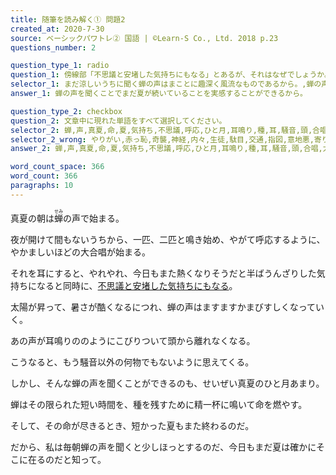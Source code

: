 ```yaml
---
title: 随筆を読み解く① 問題2
created_at: 2020-7-30
source: ベーシックパワトレ② 国語 | ©Learn-S Co., Ltd. 2018 p.23
questions_number: 2

question_type_1: radio
question_1: 傍線部「不思議と安堵した気持ちにもなる」とあるが、それはなぜでしょうか。その理由として最も適当なものを以下から一つ選んでください。
selector_1: まだ涼しいうちに聞く蝉の声はまことに趣深く風流なものであるから。,蝉の声を聞くことでまだ夏が続いていることを実感することができるから。,蝉の声に悩まされるのはせいぜいひと月ほどの間だけだと知っているから。,一匹、二匹程度の蝉の声ならばそれなりに耳に心地よいものだから。
answer_1: 蝉の声を聞くことでまだ夏が続いていることを実感することができるから。

question_type_2: checkbox
question_2: 文章中に現れた単語をすべて選択してください。
selector_2: 蝉,声,真夏,命,夏,気持ち,不思議,呼応,ひと月,耳鳴り,種,耳,騒音,頭,合唱,太陽,物,夜,安堵,確か,精一杯,一匹,暑さ,やかましい,毎朝
selector_2_wrong: やりがい,赤っ恥,奇襲,神経,内々,生徒,駄目,交通,指図,意地悪,寄り会い,反映,パン,評価,相違,要求,書物,彼,出入り,要約,一つ,歌,資料,嘉納,主人,デュアル,認定,許諾,例,通学,雑誌,文学,存続,癒し,間接,お話,意味,山,上面,発表,坊ちゃん,マッチ,美味さ,事項,大勢,既存,手段,古道,離れ離れ,作家,火花,見当,第一,最寄り,アナウンサー
answer_2: 蝉,声,真夏,命,夏,気持ち,不思議,呼応,ひと月,耳鳴り,種,耳,騒音,頭,合唱,太陽,物,夜,安堵,確か,精一杯,一匹,暑さ,やかましい,毎朝

word_count_space: 366
word_count: 366
paragraphs: 10
---
```


真夏の朝は<ruby>蝉<rt>せみ</rt></ruby>の声で始まる。

夜が開けて間もないうちから、一匹、二匹と鳴き始め、やがて呼応するように、やかましいほどの大合唱が始まる。

それを耳にすると、やれやれ、今日もまた熱くなりそうだと半ばうんざりした気持ちになると同時に、<u>不思議と安堵した気持ちにもなる</u>。

太陽が昇って、暑さが酷くなるにつれ、蝉の声はますますかまびすしくなっていく。

あの声が耳鳴りののようにこびりついて頭から離れなくなる。

こうなると、もう騒音以外の何物でもないように思えてくる。

しかし、そんな蝉の声を聞くことができるのも、せいぜい真夏のひと月あまり。

蝉はその限られた短い時間を、種を残すために精一杯に鳴いて命を燃やす。

そして、その命が尽きるとき、短かった夏もまた終わるのだ。

だから、私は毎朝蝉の声を聞くと少しほっとするのだ、今日もまだ夏は確かにそこに在るのだと知って。